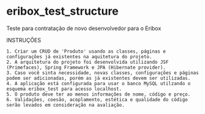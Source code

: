 # eribox_test_structure
Teste para contratação de novo desenvolvedor para o Eribox


INSTRUÇÕES

	1. Criar um CRUD de 'Produto' usando as classes, páginas e configurações já existentes na aquitetura do projeto.
	2. A arquitetura do projeto foi desenvolvida utilizando JSF (Primefaces), Spring Framework e JPA (Hibernate provider).
	3. Caso você sinta necessidade, novas classes, configurações e páginas podem ser adicionadas, porém as já existentes devem ser utilizadas.
	4. A aplicação está configurada para usar o banco MySQL utilzando o esquema eribox_test para acesso localhost.
	5. O produto deve ter ao menos informações de nome, código e preço. 
	6. Validações, coesão, acoplamento, estética e qualidade do código serão levados em consideração na avaliação.
